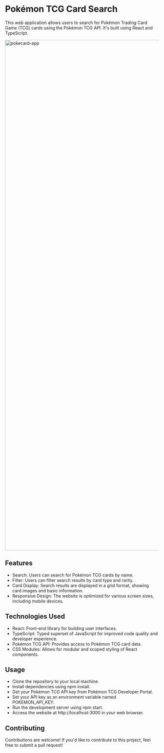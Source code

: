 
# Pokémon TCG Card Search
This web application allows users to search for Pokémon Trading Card Game (TCG) cards using the Pokémon TCG API. It's built using React and TypeScript.

<img width="1666" alt="pokecard-app" src="https://github.com/vincent-chpd/react--pokemon-card-app/assets/112076773/c69bf214-b5db-4c99-88e6-ba0463530258">

## Features
- Search: Users can search for Pokémon TCG cards by name.
- Filter: Users can filter search results by card type and rarity.
- Card Display: Search results are displayed in a grid format, showing card images and basic information.
- Responsive Design: The website is optimized for various screen sizes, including mobile devices.

## Technologies Used
- React: Front-end library for building user interfaces.
- TypeScript: Typed superset of JavaScript for improved code quality and developer experience.
- Pokémon TCG API: Provides access to Pokémon TCG card data.
- CSS Modules: Allows for modular and scoped styling of React components.
  

## Usage
- Clone the repository to your local machine.
- Install dependencies using npm install.
- Get your Pokémon TCG API key from Pokémon TCG Developer Portal.
- Set your API key as an environment variable named POKEMON_API_KEY.
- Run the development server using npm start.
- Access the website at http://localhost:3000 in your web browser.

## Contributing
Contributions are welcome! If you'd like to contribute to this project, feel free to submit a pull request! 

